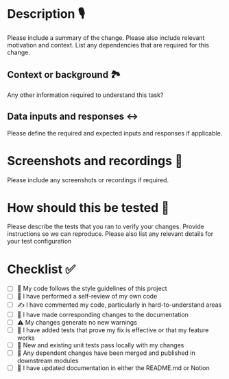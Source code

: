 <!--
  For Work In Progress Pull Requests, please use the Draft PR feature,
  see https://github.blog/2019-02-14-introducing-draft-pull-requests/ for further details.
  
  
  Before submitting a Pull Request, please ensure you've done the following:
  - 👷‍♀️ Create small PRs. In most cases, this will be possible.
  - ✅ Provide tests for your changes.
  - 📝 Use descriptive commit messages.
-->

# Description 🎙️

Please include a summary of the change. Please also include relevant motivation and context. List any dependencies that are required for this change.

## Context or background 🏞️

Any other information required to understand this task?

## Data inputs and responses ↔️

Please define the required and expected inputs and responses if applicable. 



# Screenshots and recordings 📸

Please include any screenshots or recordings if required. 

# How should this be tested 🧪

Please describe the tests that you ran to verify your changes. Provide instructions so we can reproduce. Please also list any relevant details for your test configuration


# Checklist ✅

- [ ] 🎨 My code follows the style guidelines of this project
- [ ] 🔎 I have performed a self-review of my own code
- [ ] ✍️ I have commented my code, particularly in hard-to-understand areas
- [ ] 📜 I have made corresponding changes to the documentation
- [ ] ⚠️ My changes generate no new warnings
- [ ] 🧪 I have added tests that prove my fix is effective or that my feature works
- [ ] 🛂 New and existing unit tests pass locally with my changes
- [ ] 👭 Any dependent changes have been merged and published in downstream modules
- [ ] 📃 I have updated documentation in either the README.md or Notion 